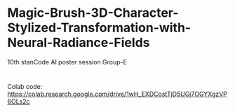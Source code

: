 # Magic-Brush-3D-Character-Stylized-Transformation-with-Neural-Radiance-Fields
10th stanCode AI poster session Group-E
#
Colab code: https://colab.research.google.com/drive/1wH_EXDCostTjD5UGj7OGYXgzVP6OLs2c
